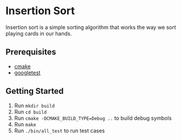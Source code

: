 # Insertion Sort
Insertion sort is a simple sorting algorithm that works the way we sort playing cards in our hands.

## Prerequisites
- [cmake](https://cmake.org/)
- [googletest](https://github.com/google/googletest)

## Getting Started 
1. Run `mkdir build`
2. Run `cd build`
3. Run `cmake -DCMAKE_BUILD_TYPE=Debug ..` to build debug symbols
4. Run `make`
5. Run `./bin/all_test` to run test cases

